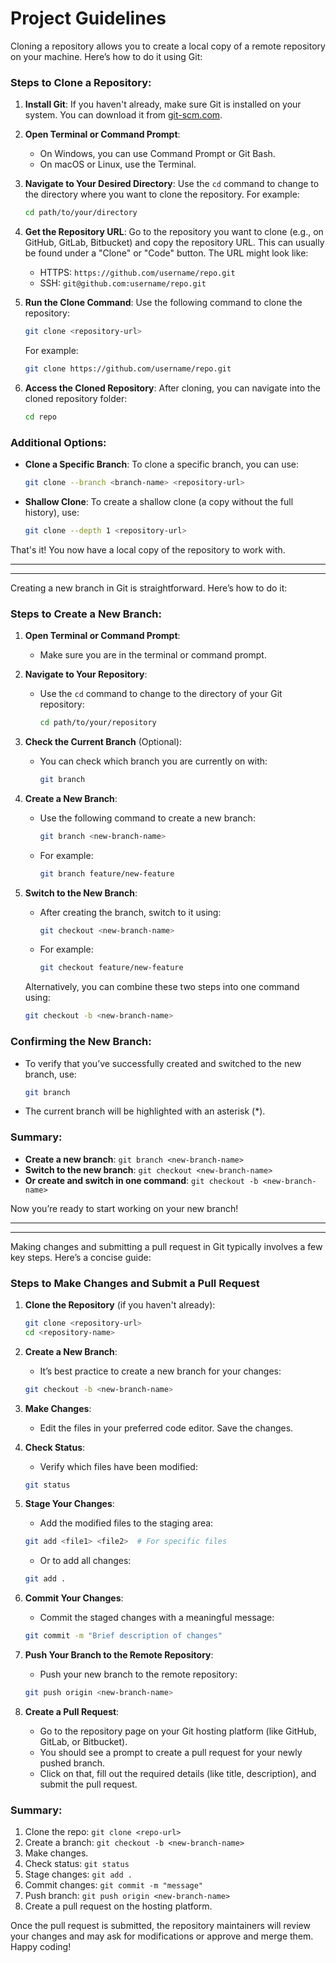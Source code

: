 # Project Guidelines  

Cloning a repository allows you to create a local copy of a remote repository on your machine. Here’s how to do it using Git:

### Steps to Clone a Repository:

1. **Install Git**: If you haven't already, make sure Git is installed on your system. You can download it from [git-scm.com](https://git-scm.com/).

2. **Open Terminal or Command Prompt**:

   - On Windows, you can use Command Prompt or Git Bash.
   - On macOS or Linux, use the Terminal.

3. **Navigate to Your Desired Directory**: Use the `cd` command to change to the directory where you want to clone the repository. For example:
   ```bash
   cd path/to/your/directory
   ```

4. **Get the Repository URL**: Go to the repository you want to clone (e.g., on GitHub, GitLab, Bitbucket) and copy the repository URL. This can usually be found under a "Clone" or "Code" button. The URL might look like:

   - HTTPS: `https://github.com/username/repo.git`
   - SSH: `git@github.com:username/repo.git`

5. **Run the Clone Command**: Use the following command to clone the repository:
   ```bash
   git clone <repository-url>
   ```
   For example:
   ```bash
   git clone https://github.com/username/repo.git
   ```

6. **Access the Cloned Repository**: After cloning, you can navigate into the cloned repository folder:
   ```bash
   cd repo
   ```

### Additional Options:
- **Clone a Specific Branch**: To clone a specific branch, you can use:
  ```bash
  git clone --branch <branch-name> <repository-url>
  ```

- **Shallow Clone**: To create a shallow clone (a copy without the full history), use:
  ```bash
  git clone --depth 1 <repository-url>
  ```

That's it! You now have a local copy of the repository to work with.  

---
---

Creating a new branch in Git is straightforward. Here’s how to do it:

### Steps to Create a New Branch:

1. **Open Terminal or Command Prompt**:
   - Make sure you are in the terminal or command prompt.

2. **Navigate to Your Repository**:
   - Use the `cd` command to change to the directory of your Git repository:
     ```bash
     cd path/to/your/repository
     ```

3. **Check the Current Branch** (Optional):
   - You can check which branch you are currently on with:
     ```bash
     git branch
     ```

4. **Create a New Branch**:
   - Use the following command to create a new branch:
     ```bash
     git branch <new-branch-name>
     ```
   - For example:
     ```bash
     git branch feature/new-feature
     ```

5. **Switch to the New Branch**:
   - After creating the branch, switch to it using:
     ```bash
     git checkout <new-branch-name>
     ```
   - For example:
     ```bash
     git checkout feature/new-feature
     ```

   Alternatively, you can combine these two steps into one command using:
   ```bash
   git checkout -b <new-branch-name>
   ```

### Confirming the New Branch:
- To verify that you’ve successfully created and switched to the new branch, use:
  ```bash
  git branch
  ```
- The current branch will be highlighted with an asterisk (*).

### Summary:
- **Create a new branch**: `git branch <new-branch-name>`
- **Switch to the new branch**: `git checkout <new-branch-name>`
- **Or create and switch in one command**: `git checkout -b <new-branch-name>`

Now you’re ready to start working on your new branch!  

---
---

Making changes and submitting a pull request in Git typically involves a few key steps. Here’s a concise guide:

### Steps to Make Changes and Submit a Pull Request

1. **Clone the Repository** (if you haven't already):
   ```bash
   git clone <repository-url>
   cd <repository-name>
   ```

2. **Create a New Branch**:
   - It’s best practice to create a new branch for your changes:
   ```bash
   git checkout -b <new-branch-name>
   ```

3. **Make Changes**:
   - Edit the files in your preferred code editor. Save the changes.

4. **Check Status**:
   - Verify which files have been modified:
   ```bash
   git status
   ```

5. **Stage Your Changes**:
   - Add the modified files to the staging area:
   ```bash
   git add <file1> <file2>  # For specific files
   ```
   - Or to add all changes:
   ```bash
   git add .
   ```

6. **Commit Your Changes**:
   - Commit the staged changes with a meaningful message:
   ```bash
   git commit -m "Brief description of changes"
   ```

7. **Push Your Branch to the Remote Repository**:
   - Push your new branch to the remote repository:
   ```bash
   git push origin <new-branch-name>
   ```

8. **Create a Pull Request**:
   - Go to the repository page on your Git hosting platform (like GitHub, GitLab, or Bitbucket).
   - You should see a prompt to create a pull request for your newly pushed branch.
   - Click on that, fill out the required details (like title, description), and submit the pull request.

### Summary:
1. Clone the repo: `git clone <repo-url>`
2. Create a branch: `git checkout -b <new-branch-name>`
3. Make changes.
4. Check status: `git status`
5. Stage changes: `git add .`
6. Commit changes: `git commit -m "message"`
7. Push branch: `git push origin <new-branch-name>`
8. Create a pull request on the hosting platform.

Once the pull request is submitted, the repository maintainers will review your changes and may ask for modifications or approve and merge them. Happy coding!
